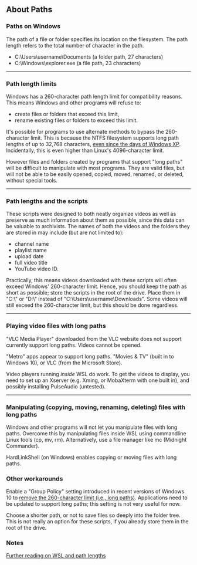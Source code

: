 ## About Paths

### Paths on Windows

The path of a file or folder specifies its location on the filesystem. The path length refers to the total number of character in the path.
- C:\Users\username\Documents (a folder path, 27 characters)
- C:\Windows\explorer.exe (a file path, 23 characters)

---

### Path length limits

Windows has a 260-character path length limit for compatibility reasons. This means Windows and other programs will refuse to:
- create files or folders that exceed this limit,
- rename existing files or folders to exceed this limit.

It's possible for programs to use alternate methods to bypass the 260-character limit. This is because the NTFS filesystem supports long path lengths of up to 32,768 characters, [even since the days of Windows XP](https://stackoverflow.com/questions/265769/maximum-filename-length-in-ntfs-windows-xp-and-windows-vista). Incidentally, this is even higher than Linux's 4096-character limit.

However files and folders created by programs that support "long paths" will be difficult to manipulate with most programs. They are valid files, but will not be able to be easily opened, copied, moved, renamed, or deleted, without special tools.

---

### Path lengths and the scripts

These scripts were designed to both neatly organize videos as well as preserve as much information about them as possible, since this data can be valuable to archivists. The names of both the videos and the folders they are stored in may include (but are not limited to):
- channel name
- playlist name
- upload date
- full video title
- YouTube video ID.

Practically, this means videos downloaded with these scripts will often exceed Windows' 260-character limit. Hence, you should keep the path as short as possible; store the scripts in the root of the drive. Place them in "C:\\" or "D:\\" instead of "C:\Users\username\Downloads\". Some videos will still exceed the 260-character limit, but this should be done regardless.

---

### Playing video files with long paths

"VLC Media Player" downloaded from the VLC website does not support currently support long paths. Videos cannot be opened.

"Metro" apps appear to support long paths. "Movies & TV" (built in to Windows 10), or VLC (from the Microsoft Store).

Video players running *inside* WSL do work. To get the videos to display, you need to set up an Xserver (e.g. Xming, or MobaXterm with one built in), and possibly installing PulseAudio (untested).

---

### Manipulating (copying, moving, renaming, deleting) files with long paths
Windows and other programs will not let you manipulate files with long paths. Overcome this by manipulating files inside WSL using commandline Linux tools (cp, mv, rm). Alternatively, use a file manager like mc (Midnight Commander). 

HardLinkShell (on Windows) enables copying or moving files with long paths.


### Other workarounds
Enable a "Group Policy" setting introduced in recent versions of Windows 10 to [remove the 260-character limit (i.e., long paths)](https://superuser.com/questions/1119883/windows-10-enable-ntfs-long-paths-policy-option-missing). Applications need to be updated to support long paths; this setting is not very useful for now.

Choose a shorter path, or not to save files so deeply into the folder tree. This is not really an option for these scripts, if you already store them in the root of the drive.


### Notes 
[Further reading on WSL and path lengths](https://channel9.msdn.com/Blogs/Seth-Juarez/Windows-Subsystem-for-Linux-File-System)